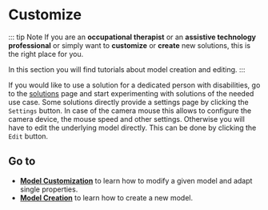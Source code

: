 # Customize

::: tip Note
If you are an **occupational therapist** or an **assistive technology professional** or simply want to **customize** or **create** new solutions, this is the right place for you.

In this section you will find tutorials about model creation and editing.
:::

If you would like to use a solution for a dedicated person with disabilities, go to the [solutions](/solutions/) page and start experimenting with solutions of the needed use case. Some solutions directly provide a settings page by clicking the `Settings` button. In case of the camera mouse this allows to configure the camera device, the mouse speed and other settings. Otherwise you will have to edit the underlying model directly. This can be done by clicking the `Edit` button.

## Go to

- [**Model Customization**](./Model-Customization) to learn how to modify a given model and adapt single properties.
- [**Model Creation**](./Model-Creation) to learn how to create a new model.
